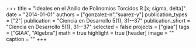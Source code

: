 +++
title = "Ideales en el Anillo de Polinomios Torcidos R [x; sigma, delta]"
date = "2014-01-01"
authors = ["gonzalez-n","suarez-y"]
publication_types = ["2"]
publication = "Ciencia en Desarrollo 5(1), 31--37"
publication_short = "Ciencia en Desarrollo 5(1),  31--37"
selected = false
projects = ["giaa"]
tags = ["GIAA", "Algebra"]
math = true
highlight = true
[header]
image = ""
caption = ""
+++
